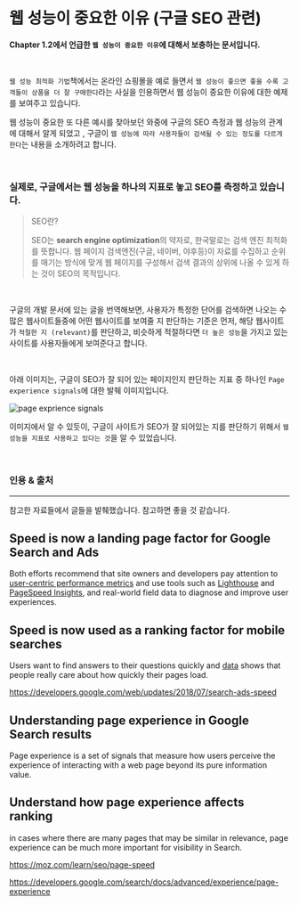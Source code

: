 # 웹 성능이 중요한 이유 (구글 SEO 관련)

**Chapter 1.2에서 언급한 `웹 성능이 중요한 이유`에 대해서 보충하는 문서입니다.**

<br>

`웹 성능 최적화 기법`책에서는 온라인 쇼핑몰을 예로 들면서 `웹 성능이 좋으면 좋을 수록 고객들이 상품을 더 잘 구매한다`라는 사실을 인용하면서 웹 성능이 중요한 이유에 대한 예제를 보여주고 있습니다.

웹 성능이 중요한 또 다른 예시를 찾아보던 와중에 구글의 SEO 측정과 웹 성능의 관계에 대해서 알게 되었고 , 구글이 `웹 성능에 따라 사용자들이 검색될 수 있는 정도를 다르게 한다`는 내용을 소개하려고 합니다.

<br>

### 실제로, 구글에서는 웹 성능을 하나의 지표로 놓고 SEO를 측정하고 있습니다.

> SEO란?
>
> SEO는 **search engine optimization**의 약자로, 한국말로는 검색 엔진 최적화를 뜻합니다. 웹 페이지 검색엔진(구글, 네이버, 야후등)이 자료를 수집하고 순위를 매기는 방식에 맞게 웹 페이지를 구성해서 검색 결과의 상위에 나올 수 있게 하는 것이 SEO의 목적입니다.

<br>

구글의 개발 문서에 있는 글을 번역해보면, 사용자가 특정한 단어를 검색하면 나오는 수많은 웹사이트들중에 어떤 웹사이트를 보여줄 지 판단하는 기준은 먼저, 해당 웹사이트가 `적절한 지 (relevant)`를 판단하고, 비슷하게 적절하다면 `더 높은 성능`을 가지고 있는 사이트를 사용자들에게 보여준다고 합니다.

<br>

아래 이미지는, 구글이 SEO가 잘 되어 있는 페이지인지 판단하는 지표 중 하나인 `Page experience signals`에 대한 발췌 이미지입니다.

![page exprience signals](https://user-images.githubusercontent.com/61097373/145543559-8e226623-8448-4afa-bdca-47617d00c47e.png)

이미지에서 알 수 있듯이, 구글이 사이트가 SEO가 잘 되어있는 지를 판단하기 위해서 `웹 성능을 지표로 사용하고 있다는 것`을 알 수 있었습니다.

<br>

### 인용 & 출처

---

참고한 자료들에서 글들을 발췌했습니다. 참고하면 좋을 것 같습니다.

## Speed is now a landing page factor for Google Search and Ads

Both efforts recommend that site owners and developers pay attention to [user-centric performance metrics](https://developers.google.com/web/fundamentals/performance/user-centric-performance-metrics) and use tools such as [Lighthouse](https://developers.google.com/web/tools/lighthouse) and [PageSpeed Insights](https://developers.google.com/speed/pagespeed/insights), and real-world field data to diagnose and improve user experiences.

## Speed is now used as a ranking factor for mobile searches

Users want to find answers to their questions quickly and [data](https://www.thinkwithgoogle.com/marketing-resources/data-measurement/mobile-page-speed-new-industry-benchmarks/) shows that people really care about how quickly their pages load.

https://developers.google.com/web/updates/2018/07/search-ads-speed

## Understanding page experience in Google Search results

Page experience is a set of signals that measure how users perceive the experience of interacting with a web page beyond its pure information value.

## Understand how page experience affects ranking

in cases where there are many pages that may be similar in relevance, page experience can be much more important for visibility in Search.

https://moz.com/learn/seo/page-speed

https://developers.google.com/search/docs/advanced/experience/page-experience
